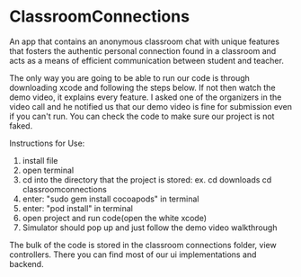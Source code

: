 # ClassroomConnections
An app that contains an anonymous classroom chat with unique features that fosters the authentic personal connection found in a classroom and acts as a means of efficient communication between student and teacher.

The only way you are going to be able to run our code is through downloading xcode and following the steps below. If not then watch the demo video, it explains every feature. I asked one of the organizers in the video call and he notified us that our demo video is fine for submission even if you can't run. You can check the code to make sure our project is not faked.


Instructions for Use:
1. install file
2. open terminal
3. cd into the directory that the project is stored: ex. cd downloads cd classroomconnections
4. enter: "sudo gem install cocoapods" in terminal
5. enter: "pod install" in terminal
6. open project and run code(open the white xcode)
7. Simulator should pop up and just follow the demo video walkthrough


The bulk of the code is stored in the classroom connections folder, view controllers. There you can find most of our ui implementations and backend.
